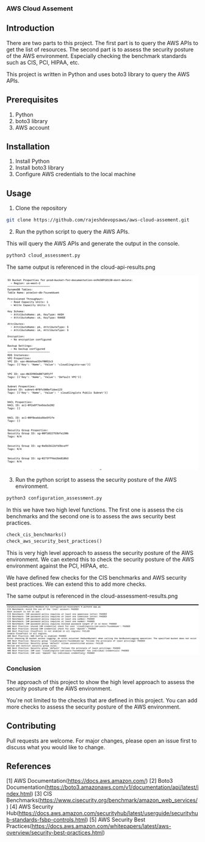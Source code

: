 ### AWS Cloud Assement

## Introduction

There are two parts to this project. The first part is to query the AWS APIs to get the list of resources. The second part is to assess the security posture of the AWS environment. Especially checking the benchmark standards such as CIS, PCI, HIPAA, etc.

This project is written in Python  and uses boto3 library to query the AWS APIs.

## Prerequisites

1. Python 
2. boto3 library
3. AWS account 

## Installation

1. Install Python
2. Install boto3 library
3. Configure AWS credentials to the local machine

## Usage

1. Clone the repository
```bash
git clone https://github.com/rajeshdevopsaws/aws-cloud-assement.git
```
2. Run the python script to query the AWS APIs.

This will query the AWS APIs and generate the output in the console.
```bash
python3 cloud_assessment.py
```

The same output is referenced in the  cloud-api-results.png

![Cloud API Assessment Results](https://github.com/rajeshdevopsaws/aws-cloud-assement/blob/master/cloud-api-results.png)

3. Run the python script to assess the security posture of the AWS environment.


```bash
python3 configuration_assessment.py
```

In this we have two high level functions. The first one is assess the cis benchmarks and the second one is to assess the aws security best practices.

```python
check_cis_benchmarks()
check_aws_security_best_practices()
```

This is very high level approach to assess the security posture of the AWS environment. We can extend this to check the security posture of the AWS environment against the PCI, HIPAA, etc.

We have defined few checks for the CIS benchmarks and AWS security best practices. We can extend this to add more checks.

The same output is referenced in the  cloud-assessment-results.png

![Cloud API Assessment Results](https://github.com/rajeshdevopsaws/aws-cloud-assement/blob/master/Cloud-assesment-results.png)



### Conclusion
The approach of this project to show the high level approach to assess the security posture of the AWS environment. 

You're not limited to the checks that are defined in this project. You can add more checks to assess the security posture of the AWS environment.

## Contributing

Pull requests are welcome. For major changes, please open an issue first to discuss what you would like to change.

## References

[1] AWS Documentation(https://docs.aws.amazon.com/)
[2] Boto3 Documentation(https://boto3.amazonaws.com/v1/documentation/api/latest/index.html)
[3] CIS Benchmarks(https://www.cisecurity.org/benchmark/amazon_web_services/)
[4] AWS Security Hub(https://docs.aws.amazon.com/securityhub/latest/userguide/securityhub-standards-fsbp-controls.html)
[5] AWS Security Best Practices(https://docs.aws.amazon.com/whitepapers/latest/aws-overview/security-best-practices.html)
